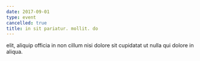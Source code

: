 ```yaml
---
date: 2017-09-01
type: event
cancelled: true
title: in sit pariatur. mollit. do
---
```

elit, aliquip officia in non cillum nisi dolore sit cupidatat ut nulla qui dolore in aliqua.